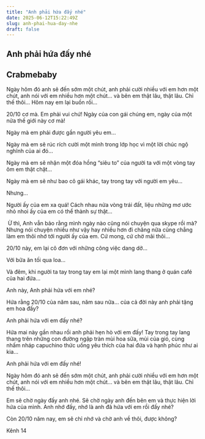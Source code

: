 ```yaml
---
title: "Anh phải hứa đấy nhé"
date: 2025-06-12T15:22:49Z
slug: anh-phai-hua-day-nhe
draft: false
---
```


## Anh phải hứa đấy nhé

## Crabmebaby

Ngày hôm đó anh sẽ đến sớm một chút, anh phải cười nhiều với em hơn một chút, anh nói với em nhiều hơn một chút… và bên em thật lâu, thật lâu. Chỉ thế thôi…
Hôm nay em lại buồn rồi…
 
20/10 cơ mà. Em phải vui chứ! Ngày của con gái chúng em, ngày của một nửa thế giới này cơ mà!
 
Ngày mà em phải được gần người yêu em…
 
Ngày mà em sẽ rúc rích cười một mình trong lớp học vì một lời chúc ngộ nghĩnh của ai đó…
 
Ngày mà em sẽ nhận một đóa hồng “siêu to” của người ta với một vòng tay ôm em thật chặt…
 
Ngày mà em sẽ như bao cô gái khác, tay trong tay với người em yêu…
 
Nhưng…
 
Người ấy của em xa quá! Cách nhau nửa vòng trái đất, liệu những mơ ước nhỏ nhoi ấy của em có thể thành sự thật…
 
​ 
Ừ thì, Anh vẫn bảo rằng mình ngày nào cũng nói chuyện qua skype rồi mà? Nhưng nói chuyện nhiều như vậy hay nhiều hơn đi chăng nữa cũng chẳng làm em thôi nhớ tới người ấy của em. Cứ mong, cứ chờ mãi thôi…
 
20/10 này, em lại cô đơn với những công việc dang dở…
 
Với bữa ăn tối qua loa…
 
Và đêm, khi người ta tay trong tay em lại một mình lang thang ở quán café của hai đứa…
 
Anh này, Anh phải hứa với em nhé? 
 
Hứa rằng 20/10 của năm sau, năm sau nữa… của cả đời này anh phải tặng em hoa đấy? 
 
Anh phải hứa với em đấy nhé? 
 
Hứa mai này gần nhau rồi anh phải hẹn hò với em đấy!  Tay trong tay lang thang trên những con đường ngập tràn mùi hoa sữa, mùi của gió, cùng nhấm nháp capuchino thức uống yêu thích của hai đứa và hạnh phúc như ai kia…
 
Anh phải hứa với em đấy nhé!
 
Ngày hôm đó anh sẽ đến sớm một chút, anh phải cười nhiều với em hơn một chút, anh nói với em nhiều hơn một chút… và bên em thật lâu, thật lâu. Chỉ thế thôi…
 
 Em sẽ chờ ngày đấy anh nhé. Sẽ chờ ngày anh đến bên em và thực hiện lời hứa của mình. Anh nhớ đấy, nhớ là anh đã hứa với em rồi đấy nhé?
 
Còn 20/10 năm nay, em sẽ chỉ nhớ và chờ anh về thôi, được không?
 
Kênh 14